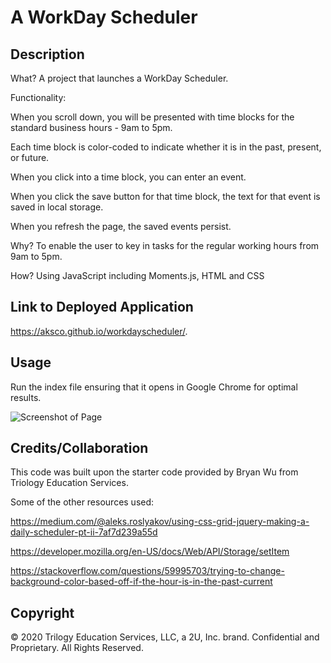 # A WorkDay Scheduler

## Description 
What? 
A project that launches a WorkDay Scheduler. 

Functionality:

When you scroll down, you will be presented with time blocks for the standard business hours - 9am to 5pm.

Each time block is color-coded to indicate whether it is in the past, present, or future.

When you click into a time block, you can enter an event.

When you click the save button for that time block, the text for that event is saved in local storage. 

When you refresh the page, the saved events persist.

Why? 
To enable the user to key in tasks for the regular working hours 
from 9am to 5pm. 

How? Using JavaScript including Moments.js, HTML and CSS

## Link to Deployed Application

https://aksco.github.io/workdayscheduler/.

## Usage

Run the index file ensuring that it opens in Google Chrome for optimal results.

![Screenshot of Page](assets/img/Screenshot1)

## Credits/Collaboration

This code was built upon the starter code provided by Bryan Wu from Triology Education Services.

Some of the other resources used:

https://medium.com/@aleks.roslyakov/using-css-grid-jquery-making-a-daily-scheduler-pt-ii-7af7d239a55d

https://developer.mozilla.org/en-US/docs/Web/API/Storage/setItem

https://stackoverflow.com/questions/59995703/trying-to-change-background-color-based-off-if-the-hour-is-in-the-past-current

## Copyright

© 2020 Trilogy Education Services, LLC, a 2U, Inc. brand. Confidential and Proprietary. All Rights Reserved.
